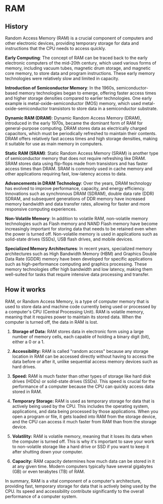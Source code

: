 

# RAM

## History

Random Access Memory (RAM) is a crucial component of computers and other electronic devices, providing temporary storage for data and instructions that the CPU needs to access quickly.

**Early Computing**: The concept of RAM can be traced back to the early electronic computers of the mid-20th century, which used various forms of memory, including vacuum tubes, magnetic drum storage, and magnetic core memory, to store data and program instructions. These early memory technologies were relatively slow and limited in capacity.

**Introduction of Semiconductor Memory**: In the 1960s, semiconductor-based memory technologies began to emerge, offering faster access times and higher storage densities compared to earlier technologies. One early example is metal-oxide-semiconductor (MOS) memory, which used metal-oxide-semiconductor transistors to store data in a semiconductor substrate.

**Dynamic RAM (DRAM)**: Dynamic Random Access Memory (DRAM), introduced in the early 1970s, became the dominant form of RAM for general-purpose computing. DRAM stores data as electrically charged capacitors, which must be periodically refreshed to maintain their contents. DRAM offers relatively fast access times and high storage densities, making it suitable for use as main memory in computers.

**Static RAM (SRAM)**: Static Random Access Memory (SRAM) is another type of semiconductor memory that does not require refreshing like DRAM. SRAM stores data using flip-flops made from transistors and has faster access times than DRAM. SRAM is commonly used in cache memory and other applications requiring fast, low-latency access to data.

**Advancements in DRAM Technology**: Over the years, DRAM technology has evolved to improve performance, capacity, and energy efficiency. Innovations such as synchronous DRAM (SDRAM), double data rate (DDR) SDRAM, and subsequent generations of DDR memory have increased memory bandwidth and data transfer rates, allowing for faster and more responsive computing experiences.

**Non-Volatile Memory**: In addition to volatile RAM, non-volatile memory technologies such as Flash memory and NAND Flash memory have become increasingly important for storing data that needs to be retained even when the power is turned off. Non-volatile memory is used in applications such as solid-state drives (SSDs), USB flash drives, and mobile devices.

**Specialized Memory Architectures**: In recent years, specialized memory architectures such as High Bandwidth Memory (HBM) and Graphics Double Data Rate (GDDR) memory have been developed for specific applications such as high-performance computing and graphics processing. These memory technologies offer high bandwidth and low latency, making them well-suited for tasks that require intensive data processing and transfer.

## How it works

RAM, or Random Access Memory, is a type of computer memory that is used to store data and machine code currently being used or processed by a computer's CPU (Central Processing Unit). RAM is volatile memory, meaning that it requires power to maintain its stored data. When the computer is turned off, the data in RAM is lost.

1. **Storage of Data:** RAM stores data in electronic form using a large number of memory cells, each capable of holding a binary digit (bit), either a 0 or a 1.

2. **Accessibility:** RAM is called "random access" because any storage location in RAM can be accessed directly without having to access the data before or after it, unlike sequential access memory devices such as hard drives.

3. **Speed:** RAM is much faster than other types of storage like hard disk drives (HDDs) or solid-state drives (SSDs). This speed is crucial for the performance of a computer because the CPU can quickly access data stored in RAM.

4. **Temporary Storage:** RAM is used as temporary storage for data that is actively being used by the CPU. This includes the operating system, applications, and data being processed by those applications. When you open a program or file, it gets loaded into RAM from the storage device, and the CPU can access it much faster from RAM than from the storage device.

5. **Volatility:** RAM is volatile memory, meaning that it loses its data when the computer is turned off. This is why it's important to save your work to non-volatile storage like a hard drive or SSD if you want to keep it after shutting down your computer.

6. **Capacity:** RAM capacity determines how much data can be stored in it at any given time. Modern computers typically have several gigabytes (GB) or even terabytes (TB) of RAM.

In summary, RAM is a vital component of a computer's architecture, providing fast, temporary storage for data that is actively being used by the CPU. Its speed and accessibility contribute significantly to the overall performance of a computer system.